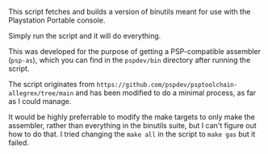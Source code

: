 This script fetches and builds a version of binutils meant for use with the Playstation Portable console.

Simply run the script and it will do everything.

This was developed for the purpose of getting a PSP-compatible assembler (`psp-as`), which you can find in the `pspdev/bin` directory after running the script.

The script originates from `https://github.com/pspdev/psptoolchain-allegrex/tree/main` and has been modified to do a minimal process, as far as I could manage.

It would be highly preferrable to modify the make targets to only make the assembler, rather than everything in the binutils suite, but I can't figure out how to do that. I tried changing the `make all` in the script to `make gas` but it failed.
